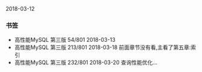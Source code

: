 2018-03-12

### 书签
- 高性能MySQL 第三版 54/801 2018-03-13
- 高性能MySQL 第三版 213/801 2018-03-18 前面章节没有看,主看了第五章:索引
- 高性能MySQL 第三版 232/801 2018-03-20 查询性能优化...